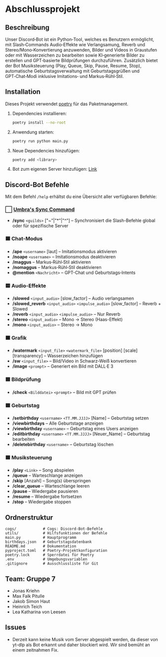 # Abschlussprojekt

## Beschreibung
Unser Discord‑Bot ist ein Python‑Tool, welches es Benutzern ermöglicht, mit Slash‑Commands Audio‑Effekte wie Verlangsamung, Reverb und Stereo/Mono‑Konvertierung anzuwenden, Bilder und Videos in Graustufen oder mit Wasserzeichen zu bearbeiten sowie KI‑generierte Bilder zu erstellen und GPT‑basierte Bildprüfungen durchzuführen. Zusätzlich bietet der Bot Musiksteuerung (Play, Queue, Skip, Pause, Resume, Stop), automatische Geburtstagsverwaltung mit Geburtstagsgrüßen und GPT‑Chat‑Modi inklusive Imitations‑ und Markus‑Rühl‑Stil. 
## Installation
Dieses Projekt verwendet [poetry](https://python-poetry.org/) für das Paketmanagement.

1. Dependencies installieren:
   ```bash
   poetry install --no-root
   ```
2. Anwendung starten:
   ```bash
   poetry run python main.py
   ```
3. Neue Dependencies hinzufügen:
   ```bash
   poetry add <library>
   ```
4. Bot zum eigenen Server hinzufügen:
   [Link](https://discord.com/oauth2/authorize?client_id=1357422287451590716&permissions=8&integration_type=0&scope=applications.commands+bot)

   

## Discord-Bot Befehle
Mit dem Befehl `/help` erhältst du eine Übersicht aller verfügbaren Befehle:

### ⬜ [Umbra's Sync Command](https://about.abstractumbra.dev/discord.py/2023/01/29/sync-command-example.html)
- **/sync** `<guilds>` ["~"|"*"|"^"] – Synchronisiert die Slash-Befehle global oder für spezifische Server

### 🟦 Chat-Modus
- **/ape** `<username>` [laut] – Imitationsmodus aktivieren
- **/noape** `<username>` – Imitationsmodus deaktivieren
- **/maggus** – Markus‑Rühl‑Stil aktivieren
- **/nomaggus** – Markus‑Rühl‑Stil deaktivieren
- **@mention** `<Nachricht>` – GPT-Chat und Geburtstags‑Intents

### 🟨 Audio-Effekte
- **/slowed** `<input_audio>` [slow_factor] – Audio verlangsamen
- **/slowed_reverb** `<input_audio>` `<impulse_audio>` [slow_factor] – Reverb + Slowed
- **/reverb** `<input_audio>` `<impulse_audio>` – Nur Reverb
- **/stereo** `<input_audio>` – Mono → Stereo (Haas-Effekt)
- **/mono** `<input_audio>` – Stereo → Mono

### 🟧 Grafik
- **/watermark** `<input_file>` `<watermark_file>` [position] [scale] [transparency] – Wasserzeichen hinzufügen
- **/sw** `<input_file>` – Bild/Video in Schwarz‑Weiß konvertieren
- **/image** `<prompt>` – Generiert ein Bild mit DALL·E 3

### 🟥 Bildprüfung
- **/check** `<Bilddatei>` `<prompt>` – Bild mit GPT prüfen

### 🟩 Geburtstag
- **/setbirthday** `<username>` `<TT.MM.JJJJ>` [Name] – Geburtstag setzen
- **/viewbirthdays** – Alle Geburtstage anzeigen
- **/viewbirthday** `<username>` – Geburtstag eines Users anzeigen
- **/editbirthday** `<username>` `<TT.MM.JJJJ>` [Neuer_Name] – Geburtstag bearbeiten
- **/deletebirthday** `<username>` – Geburtstag löschen

### 🟪 Musiksteuerung
- **/play** `<Link>` – Song abspielen
- **/queue** – Warteschlange anzeigen
- **/skip** [Anzahl] – Song(s) überspringen
- **/clear_queue** – Warteschlange leeren
- **/pause** – Wiedergabe pausieren
- **/resume** – Wiedergabe fortsetzen
- **/stop** – Wiedergabe stoppen



## Ordnerstruktur

```
cogs/            # Cogs: Discord-Bot-Befehle
utils/           # Hilfsfunktionen der Befehle
main.py          # Hauptprogramm
birthdays.json   # Geburtstagsdatenbank
README.md        # Dokumentation
pyproject.toml   # Poetry-Projektkonfiguration
poetry.lock      # Sperrdatei für Poetry
.env             # Umgebungsvariablen
.gitignore       # Ausschlussliste für Git
```

## Team: Gruppe 7
- Jonas Kriehn
- Max Falk Pitulle
- Jakob Simon Haut
- Heinrich Teich
- Lea Katharina von Leesen

## Issues

- Derzeit kann keine Musik vom Server abgespielt werden, da dieser von yt-dlp als Bot erkannt und daher blockiert wird. Wir sind bemüht an einem zeitnahmen Fix.
